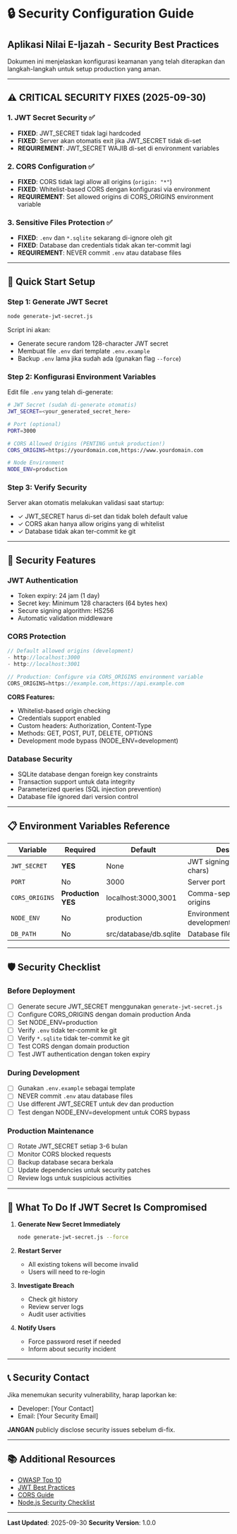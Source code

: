 # 🔒 Security Configuration Guide

## Aplikasi Nilai E-Ijazah - Security Best Practices

Dokumen ini menjelaskan konfigurasi keamanan yang telah diterapkan dan langkah-langkah untuk setup production yang aman.

---

## ⚠️ CRITICAL SECURITY FIXES (2025-09-30)

### 1. JWT Secret Security ✅
- **FIXED**: JWT_SECRET tidak lagi hardcoded
- **FIXED**: Server akan otomatis exit jika JWT_SECRET tidak di-set
- **REQUIREMENT**: JWT_SECRET WAJIB di-set di environment variables

### 2. CORS Configuration ✅
- **FIXED**: CORS tidak lagi allow all origins (`origin: "*"`)
- **FIXED**: Whitelist-based CORS dengan konfigurasi via environment
- **REQUIREMENT**: Set allowed origins di CORS_ORIGINS environment variable

### 3. Sensitive Files Protection ✅
- **FIXED**: `.env` dan `*.sqlite` sekarang di-ignore oleh git
- **FIXED**: Database dan credentials tidak akan ter-commit lagi
- **REQUIREMENT**: NEVER commit `.env` atau database files

---

## 🚀 Quick Start Setup

### Step 1: Generate JWT Secret

```bash
node generate-jwt-secret.js
```

Script ini akan:
- Generate secure random 128-character JWT secret
- Membuat file `.env` dari template `.env.example`
- Backup `.env` lama jika sudah ada (gunakan flag `--force`)

### Step 2: Konfigurasi Environment Variables

Edit file `.env` yang telah di-generate:

```bash
# JWT Secret (sudah di-generate otomatis)
JWT_SECRET=<your_generated_secret_here>

# Port (optional)
PORT=3000

# CORS Allowed Origins (PENTING untuk production!)
CORS_ORIGINS=https://yourdomain.com,https://www.yourdomain.com

# Node Environment
NODE_ENV=production
```

### Step 3: Verify Security

Server akan otomatis melakukan validasi saat startup:
- ✓ JWT_SECRET harus di-set dan tidak boleh default value
- ✓ CORS akan hanya allow origins yang di whitelist
- ✓ Database tidak akan ter-commit ke git

---

## 🔐 Security Features

### JWT Authentication
- Token expiry: 24 jam (1 day)
- Secret key: Minimum 128 characters (64 bytes hex)
- Secure signing algorithm: HS256
- Automatic validation middleware

### CORS Protection
```javascript
// Default allowed origins (development)
- http://localhost:3000
- http://localhost:3001

// Production: Configure via CORS_ORIGINS environment variable
CORS_ORIGINS=https://example.com,https://api.example.com
```

**CORS Features:**
- Whitelist-based origin checking
- Credentials support enabled
- Custom headers: Authorization, Content-Type
- Methods: GET, POST, PUT, DELETE, OPTIONS
- Development mode bypass (NODE_ENV=development)

### Database Security
- SQLite database dengan foreign key constraints
- Transaction support untuk data integrity
- Parameterized queries (SQL injection prevention)
- Database file ignored dari version control

---

## 📋 Environment Variables Reference

| Variable | Required | Default | Description |
|----------|----------|---------|-------------|
| `JWT_SECRET` | **YES** | None | JWT signing secret (min 64 chars) |
| `PORT` | No | 3000 | Server port |
| `CORS_ORIGINS` | **Production YES** | localhost:3000,3001 | Comma-separated allowed origins |
| `NODE_ENV` | No | production | Environment: development/production/test |
| `DB_PATH` | No | src/database/db.sqlite | Database file path |

---

## 🛡️ Security Checklist

### Before Deployment

- [ ] Generate secure JWT_SECRET menggunakan `generate-jwt-secret.js`
- [ ] Configure CORS_ORIGINS dengan domain production Anda
- [ ] Set NODE_ENV=production
- [ ] Verify `.env` tidak ter-commit ke git
- [ ] Verify `*.sqlite` tidak ter-commit ke git
- [ ] Test CORS dengan domain production
- [ ] Test JWT authentication dengan token expiry

### During Development

- [ ] Gunakan `.env.example` sebagai template
- [ ] NEVER commit `.env` atau database files
- [ ] Use different JWT_SECRET untuk dev dan production
- [ ] Test dengan NODE_ENV=development untuk CORS bypass

### Production Maintenance

- [ ] Rotate JWT_SECRET setiap 3-6 bulan
- [ ] Monitor CORS blocked requests
- [ ] Backup database secara berkala
- [ ] Update dependencies untuk security patches
- [ ] Review logs untuk suspicious activities

---

## 🚨 What To Do If JWT Secret Is Compromised

1. **Generate New Secret Immediately**
   ```bash
   node generate-jwt-secret.js --force
   ```

2. **Restart Server**
   - All existing tokens will become invalid
   - Users will need to re-login

3. **Investigate Breach**
   - Check git history
   - Review server logs
   - Audit user activities

4. **Notify Users**
   - Force password reset if needed
   - Inform about security incident

---

## 📞 Security Contact

Jika menemukan security vulnerability, harap laporkan ke:
- Developer: [Your Contact]
- Email: [Your Security Email]

**JANGAN** publicly disclose security issues sebelum di-fix.

---

## 📚 Additional Resources

- [OWASP Top 10](https://owasp.org/www-project-top-ten/)
- [JWT Best Practices](https://tools.ietf.org/html/rfc8725)
- [CORS Guide](https://developer.mozilla.org/en-US/docs/Web/HTTP/CORS)
- [Node.js Security Checklist](https://nodejs.org/en/docs/guides/security/)

---

**Last Updated**: 2025-09-30
**Security Version**: 1.0.0